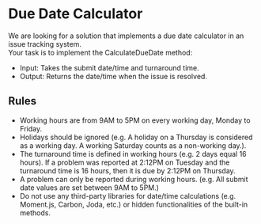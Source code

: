 # Due Date Calculator

We are looking for a solution that implements a due date calculator in an issue tracking system.  
Your task is to implement the CalculateDueDate method:
- Input: Takes the submit date/time and turnaround time.
- Output: Returns the date/time when the issue is resolved.
## Rules
- Working hours are from 9AM to 5PM on every working day, Monday to Friday.
- Holidays should be ignored (e.g. A holiday on a Thursday is considered as a
working day. A working Saturday counts as a non-working day.).
- The turnaround time is defined in working hours (e.g. 2 days equal 16 hours).
If a problem was reported at 2:12PM on Tuesday and the turnaround time is
16 hours, then it is due by 2:12PM on Thursday.
- A problem can only be reported during working hours. (e.g. All submit date
values are set between 9AM to 5PM.)
- Do not use any third-party libraries for date/time calculations (e.g. Moment.js,
Carbon, Joda, etc.) or hidden functionalities of the built-in methods.

